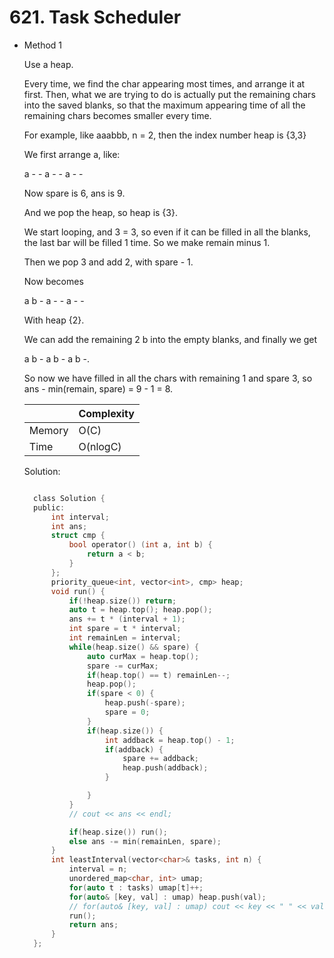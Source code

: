 # 621. Task Scheduler

- Method 1

  Use a heap.

  Every time, we find the char appearing most times, and arrange it at first. Then, what we are trying to do is actually put the remaining chars into the saved blanks, so that the maximum appearing time of all the remaining chars becomes smaller every time.

  For example, like aaabbb, n = 2, then the index number heap is {3,3}

  We first arrange a, like:

  a - - a - - a - -

  Now spare is 6, ans is 9.

  And we pop the heap, so heap is {3}.

  We start looping, and 3 = 3, so even if it can be filled in all the blanks, the last bar will be filled 1 time. So we make remain minus 1.

  Then we pop 3 and add 2, with spare - 1.

  Now becomes

  a b - a - - a - -

  With heap {2}.

  We can add the remaining 2 b into the empty blanks, and finally we get

  a b - a b - a b -.

  So now we have filled in all the chars with remaining 1 and spare 3, so ans - min(remain, spare) = 9 - 1 = 8.

  |        | Complexity |
  | ------ | ---------- |
  | Memory | O(C)       |
  | Time   | O(nlogC)   |

  Solution:

  ```h

    class Solution {
    public:
        int interval;
        int ans;
        struct cmp {
            bool operator() (int a, int b) {
                return a < b;
            }
        };
        priority_queue<int, vector<int>, cmp> heap;
        void run() {
            if(!heap.size()) return;
            auto t = heap.top(); heap.pop();
            ans += t * (interval + 1);
            int spare = t * interval;
            int remainLen = interval;
            while(heap.size() && spare) {
                auto curMax = heap.top();
                spare -= curMax;
                if(heap.top() == t) remainLen--;
                heap.pop();
                if(spare < 0) {
                    heap.push(-spare);
                    spare = 0;
                }
                if(heap.size()) {
                    int addback = heap.top() - 1;
                    if(addback) {
                        spare += addback;
                        heap.push(addback);
                    }

                }
            }
            // cout << ans << endl;

            if(heap.size()) run();
            else ans -= min(remainLen, spare);
        }
        int leastInterval(vector<char>& tasks, int n) {
            interval = n;
            unordered_map<char, int> umap;
            for(auto t : tasks) umap[t]++;
            for(auto& [key, val] : umap) heap.push(val);
            // for(auto& [key, val] : umap) cout << key << " " << val << endl;
            run();
            return ans;
        }
    };

  ```

<!-- - Method 2

    This is another method.

    | |   Complexity  |
    | ----------- | ----------- |
    |  Memory     | O(n) |
    |      Time       |  O(n) |


    Solution:

    ``` h



    ```

- Additional Knowledge:

    Here are some additional knowledge.



<br> -->
